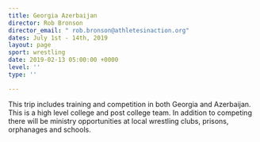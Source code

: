 ```yaml
---
title: Georgia Azerbaijan
director: Rob Bronson
director_email: " rob.bronson@athletesinaction.org"
dates: July 1st - 14th, 2019
layout: page
sport: wrestling
date: 2019-02-13 05:00:00 +0000
level: ''
type: ''

---
```

This trip includes training and competition in both Georgia and Azerbaijan. This is a high level college and post college team. In addition to competing there will be ministry opportunities at local wrestling clubs, prisons, orphanages and schools.